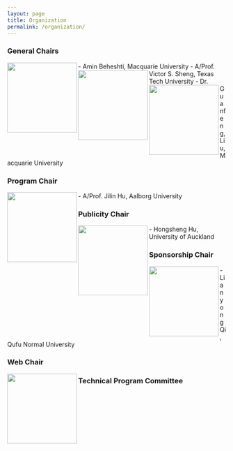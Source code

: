 ```yaml
---
layout: page
title: Organization 
permalink: /organization/
---
```


### **General Chairs**
<img src="../figures/amin.jpeg" align="left" width="160">
- Amin Beheshti, Macquarie University
<img src="../figures/sheng.jpeg" align="left" width="160">
- A/Prof. Victor S. Sheng, Texas Tech University
<img src="../figures/photo-zhu.jpeg" align="left" width="160">
- Dr. Guanfeng, Liu, Macquarie University

### **Program Chair**
<img src="../figures/photo-zhu.jpeg" align="left" width="160">
- A/Prof. Jilin Hu, Aalborg University
<!-- - Bin Yang, Aalborg University, Denmark
- Yifeng Zheng, Harbin Institute of Technology, China
- [Xuyun Zhang](https://researchers.mq.edu.au/en/persons/xuyun-zhang), Macquarie University, Australia -->

### **Publicity Chair**
<img src="../figures/photo-zhu.jpeg" align="left" width="160">
- Hongsheng Hu, University of Auckland
<!-- - Hongxu Chen, University of Technology Sydney, Australia
- Hongsheng Hu, University of Auckland, New Zealand -->


### **Sponsorship Chair**
<img src="../figures/photo-zhu.jpeg" align="left" width="160">
- Lianyong Qi, Qufu Normal University
<!-- - Zhi Zhang, Data61, Australia
- Lianyong Qi, Qufu Normal University, China -->

### **Web Chair**
<img src="../figures/photo-zhu.jpeg" align="left" width="160">
<!-- - Haolong Xiang, Macquarie University, Australia -->

### **Technical Program Committee**
<!-- To be updated ...
Following are tentative PC members
- Lingjuan Lyu,National University of Singapore,Singapore
- Luigi Catuogno, University of Salerno, Italy 
- Xiaochun Cheng, Middlesex University, U.K. 
- Dieter Gollmann, Hamburg University of Technology, Germany 
- Saeid Hosseini, Singapore University of Technology & Design, Singapore 
- Hadis Karimipour, University of Guelph, Canada 
- Weizhi Meng, Technical University of Denmark, Denmark 
- Vincenzo Moscato, University of Naples, Italy 
- Chao Chen, Swinburne University of Technology, Australia 
- Nathan Clarke, University of Plymouth, UK 
- Javier Parra-Arnau, Universitat Rovira i Virgili, Spain
- Wenjuan Li, Hong Kong Polytechnic University,HongKong
- Lam Kwok Yan, Nanyang Technological University, Singapore 
- Hui Liu, University of Calgary, Canada 
- Ali Ismail Awad, Lulea University of Technology, Sweden 
- Reza Malekian, Malmo University, Sweden 
- Meng Liu,Shandong University,China
- Xiaolong Xu,Nanjing University of Information Science and Technology,China
- Zhiyuan Tan,Edinburgh Napier University,UK
- Gaofeng Zhang,Hefei University of Technology,China
- Xiao Liu,Deakin University,Australia
- Tao Xu,Northwestern Polytechnical University,China
- Yirui Wu,Hohai University,China
- Liangfu Lv,Tianjin University,China
- Shunmei Meng,Nanjing University of Science and Technology,China
- Yanwei Xu,Tianjin University,China -->
